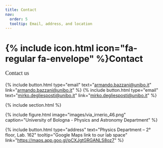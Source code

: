 ```yaml
---
title: Contact
nav:
  order: 5
  tooltip: Email, address, and location
---
```


# {% include icon.html icon="fa-regular fa-envelope" %}Contact

<p style="font-family: 'Georgia', serif; font-size: 18px;">
Contact us 
</p>

{%
  include button.html
  type="email"
  text="armando.bazzani@unibo.it"
  link="armando.bazzani@unibo.it"
%}
{%
  include button.html
  type="email"
  text="mirko.degliesposti@unibo.it"
  link="mirko.degliesposti@unibo.it"
%}

{% include section.html %}

{% include figure.html 
   image="images/via_irnerio_46.png" 
   caption="University of Bologna - Physics and Astronomy Department" 
%}

{%
  include button.html 
  type="address"
  text="Physics Department – 2° floor, Lab. 162"
  tooltip="Google Maps link to our lab space"
  link="https://maps.app.goo.gl/pCXJgtGRGANLS8oz7"
%}





